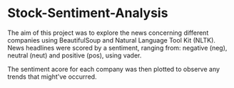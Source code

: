 # Stock-Sentiment-Analysis

The aim of this project was to explore the news concerning different companies using BeautifulSoup and Natural Language Tool Kit (NLTK). News headlines were scored by a sentiment, ranging from: negative (neg), neutral (neut) and positive (pos), using vader.

The sentiment acore for each company was then plotted to observe any trends that might've occurred.
